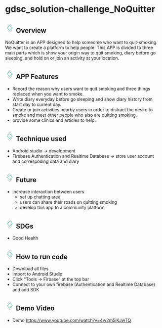# gdsc_solution-challenge_NoQuitter
## <img src="app/src/main/res/drawable/logo.png" width="30"> Overview
NoQuitter is an APP designed to help someome who want to quit-smoking. We want to create a platform to help people. This APP is divided to three main parts which is show your origin way to quit smoking, diary before go sleeping, and hold on or join an activity at your location.

## <img src="app/src/main/res/drawable/logo.png" width="30" > APP Features
- Record the reason why users want to quit smoking and three things replaced when you want to smoke.
- Write diary everyday before go sleeping and show diary history from start day to current day.
- Create or join activities nearby users in order to distract the desire to smoke and meet other people who also are quitting smoking.
- provide some clinics and articles to help.

## <img src="app/src/main/res/drawable/logo.png" width="30" > Technique used
- Android studio -> development
- Firebase Authentication and Realtime Database -> store user account and correspoding data and diary

## <img src="app/src/main/res/drawable/logo.png" width="30" > Future 
- increase interaction between users
  - set up chatting area
  - users can share their roads on quitting smoking
  - develop this app to a community platform
  
## <img src="app/src/main/res/drawable/logo.png" width="30" > SDGs
- Good Health

## <img src="app/src/main/res/drawable/logo.png" width="30" > How to run code
- Download all files
- import to Android Studio
- Click "Tools -> Firbase" at the top bar 
- Connect to your own firebase (Authentication and Realtime Database) and add SDK

## <img src="app/src/main/res/drawable/logo.png" width="30" > Demo Video
- Demo https://www.youtube.com/watch?v=4w2m5jKJwTQ

